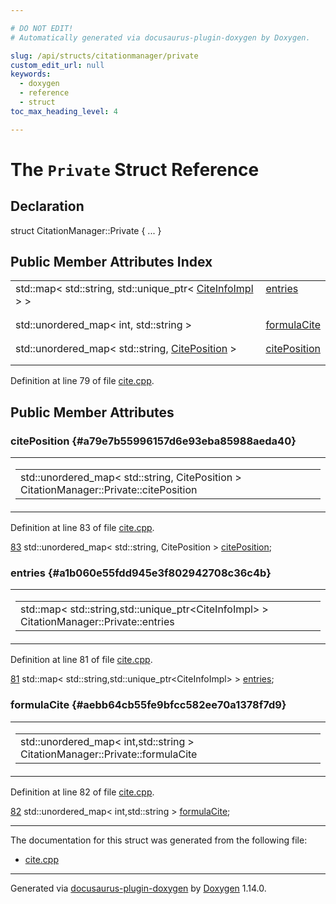 ```yaml
---

# DO NOT EDIT!
# Automatically generated via docusaurus-plugin-doxygen by Doxygen.

slug: /api/structs/citationmanager/private
custom_edit_url: null
keywords:
  - doxygen
  - reference
  - struct
toc_max_heading_level: 4

---
```


<div class="doxyPage">

# The `Private` Struct Reference



## Declaration

<div class="doxyDeclaration">
struct CitationManager::Private { ... }
</div>

## Public Member Attributes Index

<table class="doxyMembersIndex">

<tr class="doxyMemberIndexItem">
<td class="doxyMemberIndexItemType" align="left" valign="top">std::map&lt; std::string, std::unique_ptr&lt; <a href="/web-doxygen/docs/api/classes/citeinfoimpl">CiteInfoImpl</a> &gt; &gt;</td>
<td class="doxyMemberIndexItemName" align="left" valign="top"><a href="#a1b060e55fdd945e3f802942708c36c4b">entries</a></td>
</tr>
<tr class="doxyMemberIndexDescription">
<td class="doxyMemberIndexDescriptionLeft"></td>
<td class="doxyMemberIndexDescriptionRight">
</td>
</tr>
<tr class="doxyMemberIndexSeparator">
<td class="doxyMemberIndexSeparator" colspan="2"></td>
</tr>

<tr class="doxyMemberIndexItem">
<td class="doxyMemberIndexItemType" align="left" valign="top">std::unordered_map&lt; int, std::string &gt;</td>
<td class="doxyMemberIndexItemName" align="left" valign="top"><a href="#aebb64cb55fe9bfcc582ee70a1378f7d9">formulaCite</a></td>
</tr>
<tr class="doxyMemberIndexDescription">
<td class="doxyMemberIndexDescriptionLeft"></td>
<td class="doxyMemberIndexDescriptionRight">
</td>
</tr>
<tr class="doxyMemberIndexSeparator">
<td class="doxyMemberIndexSeparator" colspan="2"></td>
</tr>

<tr class="doxyMemberIndexItem">
<td class="doxyMemberIndexItemType" align="left" valign="top">std::unordered_map&lt; std::string, <a href="/web-doxygen/docs/api/classes/citeposition">CitePosition</a> &gt;</td>
<td class="doxyMemberIndexItemName" align="left" valign="top"><a href="#a79e7b55996157d6e93eba85988aeda40">citePosition</a></td>
</tr>
<tr class="doxyMemberIndexDescription">
<td class="doxyMemberIndexDescriptionLeft"></td>
<td class="doxyMemberIndexDescriptionRight">
</td>
</tr>
<tr class="doxyMemberIndexSeparator">
<td class="doxyMemberIndexSeparator" colspan="2"></td>
</tr>

</table>


<p>Definition at line 79 of file <a href="/web-doxygen/docs/api/files/src/cite-cpp">cite.cpp</a>.</p>

<div class="doxySectionDef">

## Public Member Attributes

### citePosition {#a79e7b55996157d6e93eba85988aeda40}

<div class="doxyMemberItem">
<div class="doxyMemberProto">
<table class="doxyMemberLabels">
<tr class="doxyMemberLabels">
<td class="doxyMemberLabelsLeft">
<table class="doxyMemberName">
<tr>
<td class="doxyMemberName">std::unordered_map&lt; std::string, CitePosition &gt; CitationManager::Private::citePosition</td>
</tr>
</table>
</td>
</tr>
</table>
</div>
<div class="doxyMemberDoc">


<p>Definition at line 83 of file <a href="/web-doxygen/docs/api/files/src/cite-cpp">cite.cpp</a>.</p>

<div class="doxyProgramListing">

<div class="doxyCodeLine"><span class="doxyLineNumber"><a href="#a79e7b55996157d6e93eba85988aeda40">83</a></span><span class="doxyLineContent"><span class="doxyHighlight">  std::unordered_map&lt; std::string, CitePosition &gt; <a href="#a79e7b55996157d6e93eba85988aeda40">citePosition</a>;</span></span></div>

</div>

</div>
</div>

### entries {#a1b060e55fdd945e3f802942708c36c4b}

<div class="doxyMemberItem">
<div class="doxyMemberProto">
<table class="doxyMemberLabels">
<tr class="doxyMemberLabels">
<td class="doxyMemberLabelsLeft">
<table class="doxyMemberName">
<tr>
<td class="doxyMemberName">std::map&lt; std::string,std::unique_ptr&lt;CiteInfoImpl&gt; &gt; CitationManager::Private::entries</td>
</tr>
</table>
</td>
</tr>
</table>
</div>
<div class="doxyMemberDoc">


<p>Definition at line 81 of file <a href="/web-doxygen/docs/api/files/src/cite-cpp">cite.cpp</a>.</p>

<div class="doxyProgramListing">

<div class="doxyCodeLine"><span class="doxyLineNumber"><a href="#a1b060e55fdd945e3f802942708c36c4b">81</a></span><span class="doxyLineContent"><span class="doxyHighlight">  std::map&lt; std::string,std::unique_ptr&lt;CiteInfoImpl&gt; &gt; <a href="#a1b060e55fdd945e3f802942708c36c4b">entries</a>;</span></span></div>

</div>

</div>
</div>

### formulaCite {#aebb64cb55fe9bfcc582ee70a1378f7d9}

<div class="doxyMemberItem">
<div class="doxyMemberProto">
<table class="doxyMemberLabels">
<tr class="doxyMemberLabels">
<td class="doxyMemberLabelsLeft">
<table class="doxyMemberName">
<tr>
<td class="doxyMemberName">std::unordered_map&lt; int,std::string &gt; CitationManager::Private::formulaCite</td>
</tr>
</table>
</td>
</tr>
</table>
</div>
<div class="doxyMemberDoc">


<p>Definition at line 82 of file <a href="/web-doxygen/docs/api/files/src/cite-cpp">cite.cpp</a>.</p>

<div class="doxyProgramListing">

<div class="doxyCodeLine"><span class="doxyLineNumber"><a href="#aebb64cb55fe9bfcc582ee70a1378f7d9">82</a></span><span class="doxyLineContent"><span class="doxyHighlight">  std::unordered_map&lt; int,std::string &gt; <a href="#aebb64cb55fe9bfcc582ee70a1378f7d9">formulaCite</a>;</span></span></div>

</div>

</div>
</div>

</div>

<hr/>

<p>The documentation for this struct was generated from the following file:</p>

<ul>
<li><a href="/web-doxygen/docs/api/files/src/cite-cpp">cite.cpp</a></li>
</ul>

<hr/>

<p class="doxyGeneratedBy">Generated via <a href="https://github.com/xpack/docusaurus-plugin-doxygen">docusaurus-plugin-doxygen</a> by <a href="https://www.doxygen.nl">Doxygen</a> 1.14.0.</p>

</div>
